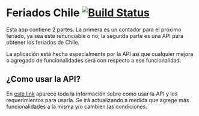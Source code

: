 # Feriados Chile    [![Build Status](https://travis-ci.org/Bangaa/siguiente-feriado.svg?branch=master)](https://travis-ci.org/Bangaa/siguiente-feriado)

Esta app contiene 2 partes. La primera es un contador para el próximo feriado, 
ya sea este renunciable o no; la segunda parte es una API para obtener los 
feriados de Chile.

La aplicación está hecha especialmente por la API así que cualquier mejora o 
agregado de funcionalidades será con respecto a ese funcionalidad.

## ¿Como usar la API?

En [este link][api_link] aparece toda la información sobre como usar la API y 
los requerimientos para usarla. Se irá actualizando a medida que agrege más 
funcionalidades a la misma y/o cambien las condiciones.

[api_link]: https://proximoferiado.herokuapp.com/api-info/
